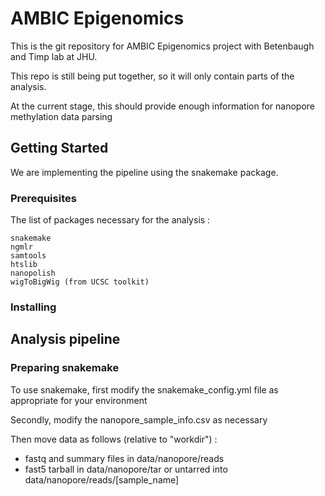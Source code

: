 # AMBIC Epigenomics

This is the git repository for AMBIC Epigenomics project with Betenbaugh and Timp lab at JHU.

This repo is still being put together, so it will only contain parts of the analysis.

At the current stage, this should provide enough information for nanopore methylation data parsing

## Getting Started

We are implementing the pipeline using the snakemake package.

### Prerequisites

The list of packages necessary for the analysis :
```
snakemake
ngmlr
samtools
htslib
nanopolish
wigToBigWig (from UCSC toolkit)
```

### Installing

## Analysis pipeline

### Preparing snakemake
To use snakemake, first modify the snakemake_config.yml file as appropriate for your environment

Secondly, modify the nanopore_sample_info.csv as necessary

Then move data as follows (relative to "workdir") :

* fastq and summary files in data/nanopore/reads
* fast5 tarball in data/nanopore/tar or untarred into data/nanopore/reads/[sample_name]
